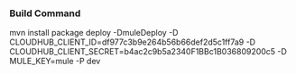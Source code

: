 ### Build Command ###
mvn install package deploy -DmuleDeploy -D CLOUDHUB_CLIENT_ID=df977c3b9e264b56b66def2d5c1ff7a9 -D CLOUDHUB_CLIENT_SECRET=b4ac2c9b5a2340F1BBc1B036809200c5 -D MULE_KEY=mule -P dev
